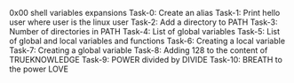 0x00 shell variables expansions
Task-0: Create an alias
Task-1: Print hello user where user is the linux user
Task-2: Add a directory to PATH
Task-3: Number of directories in PATH
Task-4: List of global variables
Task-5: List of global and local variables and functions
Task-6: Creating a local variable
Task-7: Creating a global variable
Task-8: Adding 128 to the content of TRUEKNOWLEDGE
Task-9: POWER divided by DIVIDE
Task-10: BREATH to the power LOVE
